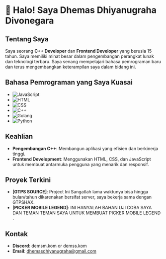 # 👋 Halo! Saya Dhemas Dhiyanugraha Divonegara

## Tentang Saya
Saya seorang **C++ Developer** dan **Frontend Developer** yang berusia 15 tahun. Saya memiliki minat besar dalam pengembangan perangkat lunak dan teknologi terbaru. Saya senang mempelajari bahasa pemrograman baru dan terus mengembangkan keterampilan saya dalam bidang ini.

## Bahasa Pemrograman yang Saya Kuasai

- ![JavaScript](https://img.shields.io/badge/JavaScript-F7DF1E?style=for-the-badge&logo=javascript&logoColor=black)
- ![HTML](https://img.shields.io/badge/HTML-E34F26?style=for-the-badge&logo=html5&logoColor=white)
- ![CSS](https://img.shields.io/badge/CSS-1572B6?style=for-the-badge&logo=css3&logoColor=white)
- ![C++](https://img.shields.io/badge/C++-00599C?style=for-the-badge&logo=cplusplus&logoColor=white)
- ![Golang](https://img.shields.io/badge/Go-00ADD8?style=for-the-badge&logo=go&logoColor=white)
- ![Python](https://img.shields.io/badge/Python-3776AB?style=for-the-badge&logo=python&logoColor=white)

## Keahlian
- **Pengembangan C++**: Membangun aplikasi yang efisien dan berkinerja tinggi.
- **Frontend Development**: Menggunakan HTML, CSS, dan JavaScript untuk membuat antarmuka pengguna yang menarik dan responsif.

## Proyek Terkini
- **[GTPS SOURCE]**: Project Ini Sangatlah lama waktunya bisa hingga bulan/tahun dikarenakan bersifat server, saya bekerja sama dengan GTPSHAX.
- **[PICKER MOBILE LEGEND]**: INI HANYALAH BAHAN UJI COBA SAYA DAN TEMAN TEMAN SAYA UNTUK MEMBUAT PICKER MOBILE LEGEND .

## Kontak
- **Discord**: demsm.kom or demss.kom
- **Email**: dhemasdhiyanugraha@gmail.com
